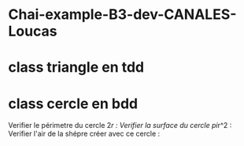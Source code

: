 # Chai-example-B3-dev-CANALES-Loucas

# class triangle en tdd

# class cercle en bdd

Verifier le périmetre du cercle 2*r :
Verifier la surface du cercle pi*r^2 :
Verifier l'air de la shépre créer avec ce cercle :

